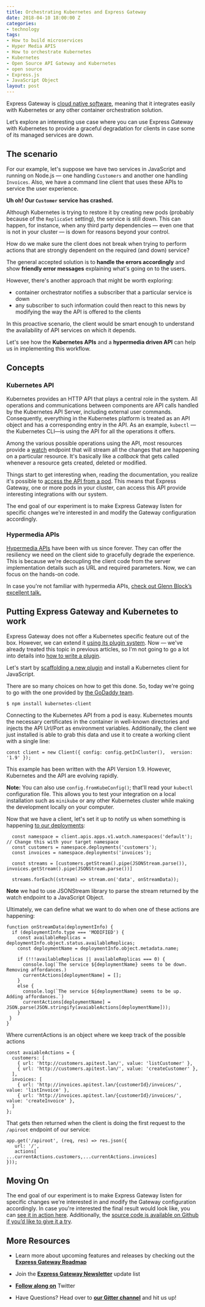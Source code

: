 ```yaml
---
title: Orchestrating Kubernetes and Express Gateway
date: 2018-04-10 18:00:00 Z
categories:
- technology
tags:
- How to build microservices
- Hyper Media APIS
- How to orchestrate Kubernetes
- Kubernetes
- Open Source API Gateway and Kubernetes
- open source
- Express.js
- JavaScript Object
layout: post
---
```


Express Gateway is [cloud native software](https://pivotal.io/cloud-native), meaning that it integrates easily with Kubernetes or any other container orchestration solution.

Let’s explore an interesting use case where you can use Express Gateway with Kubernetes to provide a graceful degradation for clients in case some of its managed services are down.
<!--excerpt-->

## The scenario
For our example, let's suppose we have two services in JavaScript and running on Node.js — one handling `Customers` and another one handling `Invoices`. Also, we have a command line client that uses these APIs to service the user experience.

**Uh oh! Our `Customer` service has crashed.**

Although Kubernetes is trying to restore it by creating new pods (probably because of the `ReplicaSet` setting), the service is still down. This can happen, for instance, when any third party dependencies — even one that is not in your cluster — is down for reasons beyond your control.

How do we make sure the client does not break when trying to perform actions that are strongly dependent on the required (and down) service?

The general accepted solution is to **handle the errors accordingly** and show **friendly error messages** explaining what's going on to the users.

However, there's another approach that might be worth exploring:
* container orchestrator notifies a subscriber that a particular service is down
* any subscriber to such information could then react to this news by modifying the way the API is offered to the clients 

In this proactive scenario, the client would be smart enough to understand the availability of API services on which it depends.

Let's see how the **Kubernetes APIs** and a **hypermedia driven API** can help us in implementing this workflow.

## Concepts

### Kubernetes API

Kubernetes provides an HTTP API that plays a central role in the system. All operations and communications between components are API calls handled by the Kubernetes API Server, including external user commands. Consequently, everything in the Kubernetes platform is treated as an API object and has a corresponding entry in the API. As an example, `kubectl` —the Kubernetes CLI—is using the API for all the operations it offers.

Among the various possible operations using the API, most resources provide a [watch](https://kubernetes.io/docs/reference/generated/kubernetes-api/v1.10/#read) endpoint that will stream all the changes that are happening on a particular resource. It's basically like a _callback_ that gets called whenever a resource gets created, deleted or modified.

Things start to get interesting when, reading the documentation, you realize it's possible to [access the API from a pod](https://kubernetes.io/docs/tasks/administer-cluster/access-cluster-api/#accessing-the-api-from-a-pod). This means that Express Gateway, one or more pods in your cluster, can access this API provide interesting integrations with our system.

The end goal of our experiment is to make Express Gateway listen for specific changes we're interested in and modify the Gateway configuration accordingly.

### Hypermedia APIs

[Hypermedia APIs](https://smartbear.com/learn/api-design/what-is-hypermedia/) have been with us since forever. They can offer the resiliency we need on the client side to gracefully degrade the experience. This is because we're decoupling the client code from the server implementation details such as URL and required parameters. Now, we can focus on the hands-on code.

In case you're not familiar with hypermedia APIs, [check out Glenn Block’s excellent talk.](https://www.youtube.com/watch?v=vp-Na5wKlig)

## Putting Express Gateway and Kubernetes to work

Express Gateway does not offer a Kubernetes specific feature out of the box. However, we can extend it [using its plugin system](https://www.express-gateway.io/docs/plugins/plugin-development/). Now — we've already treated this topic in previous articles, so I'm not going to go a lot into details into [how to write a plugin](https://www.express-gateway.io/docs/plugins/plugin-development/).

Let's start by [scaffolding a new plugin](https://www.express-gateway.io/docs/plugins/plugin-development/) and install a Kubernetes client for JavaScript. 

There are so many choices on how to get this done. So, today we're going to go with the one provided by [the GoDaddy team](https://github.com/godaddy/kubernetes-client).

`$ npm install kubernetes-client`

Connecting to the Kubernetes API from a pod is easy. Kubernetes mounts the necessary certificates in the container in well-known directories and injects the API Url/Port as environment variables. Additionally, the client we just installed is able to grab this data and use it to create a working client with a single line:

`const client = new Client({ config: config.getInCluster(), 
version: '1.9' });`

This example has been written with the API Version 1.9. However, Kubernetes and the API are evolving rapidly.

**Note:** You can also use `config.fromKubeConfig()`; that'll read your `kubectl` configuration file. This allows you to test your integration on a local installation such as `minikube` or any other Kubernetes cluster while making the development locally on your computer.

Now that we have a client, let's set it up to notify us when something is happening [to our deployments](https://kubernetes.io/docs/concepts/workloads/controllers/deployment/):
```
  const namespace = client.apis.apps.v1.watch.namespaces('default'); // Change this with your target namespace
  const customers = namespace.deployments('customers');
  const invoices = namespace.deployments('invoices');

  const streams = [customers.getStream().pipe(JSONStream.parse()), invoices.getStream().pipe(JSONStream.parse())]

  streams.forEach((stream) => stream.on('data', onStreamData));
```

**Note** we had to use JSONStream library to parse the stream returned by the watch endpoint to a JavaScript Object.

Ultimately, we can define what we want to do when one of these actions are happening:
```
function onStreamData(deploymentInfo) {
  if (deploymentInfo.type === 'MODIFIED') {
    const availableReplicas = deploymentInfo.object.status.availableReplicas;
    const deploymentName = deploymentInfo.object.metadata.name;

    if (!!!availableReplicas || availableReplicas === 0) {
      console.log(`The service ${deploymentName} seems to be down. Removing affordances.)
      currentActions[deploymentName] = [];
    }
    else {
      console.log(`The service ${deploymentName} seems to be up. Adding affordances.`)
      currentActions[deploymentName] = JSON.parse(JSON.stringify(avaiableActions[deploymentName]));
    }
 }
}
```
Where currentActions is an object where we keep track of the possible actions

```
const avaiableActions = {
  customers: [
    { url: 'http://customers.apitest.lan/', value: 'listCustomer' },
    { url: 'http://customers.apitest.lan/', value: 'createCustomer' },
  ],
  invoices: [
    { url: 'http://invoices.apitest.lan/{customerId}/invoices/', value: 'listInvoice' },
    { url: 'http://invoices.apitest.lan/{customerId}/invoices/', value: 'createInvoice' },
  ]
};
```

That gets then returned when the client is doing the first request to the `/apiroot` endpoint of our service:
```
app.get('/apiroot', (req, res) => res.json({
   url: '/',
   actions[
...currentActions.customers,...currentActions.invoices]
}));
```

## Moving On
The end goal of our experiment is to make Express Gateway listen for specific changes we're interested in and modify the Gateway configuration accordingly. In case you're interested the final result would look like, you can [see it in action here](https://youtu.be/004Uhxo0xd4). Additionally, the [source code is available on Github if you’d like to give it a try](https://github.com/XVincentX/apigateway-playground/tree/microservice-gateway-hypermedia-kubernetes). 

## More Resources

* Learn more about upcoming features and releases by checking out the **[Express Gateway Roadmap](https://github.com/ExpressGateway/express-gateway/milestones)**

* Join the **[Express Gateway Newsletter](https://eepurl.com/cVOqd5)** update list

* **[Follow along on](https://twitter.com/express_gateway)** Twitter

* Have Questions? Head over to **[our Gitter channel](https://gitter.im/ExpressGateway/express-gateway)** and hit us up!